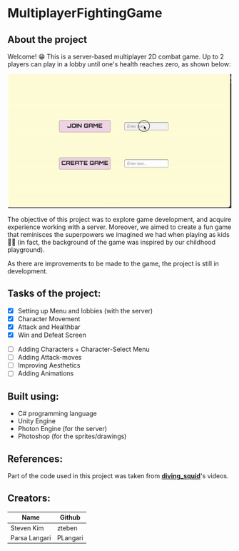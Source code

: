 <!---big title--->
# MultiplayerFightingGame
<!---smaller title: make different sections--->
## About the project
Welcome! 😁
This is a server-based multiplayer 2D combat game. Up to 2 players can play in a lobby until one's health reaches zero, as shown below:
<p align="center">
    <img src="game.gif" width="500" height="300"/>
</p>
The objective of this project was to explore game development, and acquire experience working with a server. Moreover, we aimed to create a fun game that reminisces the superpowers we imagined we had when playing as kids 💪🦹 (in fact, the background of the game was inspired by our childhood playground).

As there are improvements to be made to the game, the project is still in development. 

## Tasks of the project:
* [x] Setting up Menu and lobbies (with the server)
* [x] Character Movement
* [x] Attack and Healthbar
* [x] Win and Defeat Screen
<!-- * [ ] Fixing lag -->
* [ ] Adding Characters + Character-Select Menu
* [ ] Adding Attack-moves
* [ ] Improving Aesthetics
* [ ] Adding Animations

## Built using:
* C# programming language
* Unity Engine 
* Photon Engine (for the server)
* Photoshop (for the sprites/drawings)

## References:
<!---italics and bold--->
Part of the code used in this project was taken from [**diving_squid**](https://youtu.be/nmPukdOsYQA "diving_squid's playlist")'s videos. 

## Creators:

| Name           | Github   |
| -------------- | ---------|
| Steven Kim     | zteben   |
| Parsa Langari  | PLangari |
